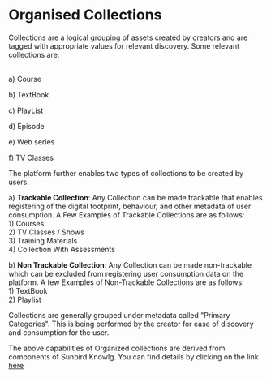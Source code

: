 # Organised Collections

Collections are a logical grouping of assets created by creators and are tagged with appropriate values for relevant discovery. Some relevant collections are:

\
a) Course

b) TextBook

c) PlayList

d) Episode

e) Web series

f) TV Classes



The platform further enables two types of collections to be created by users.

a) **Trackable Collection**: Any Collection can be made trackable that enables registering of the digital footprint, behaviour, and other metadata of user consumption. A Few Examples of Trackable Collections are as follows:\
&#x20;    1\) Courses\
&#x20;    2\) TV Classes / Shows\
&#x20;    3\) Training Materials\
&#x20;    4\) Collection With Assessments

b) **Non Trackable Collection**: Any Collection can be made non-trackable which can be excluded from registering user consumption data on the platform. A few Examples of Non-Trackable Collections are as follows:\
&#x20;     1\) TextBook\
&#x20;     2\) Playlist

Collections are generally grouped under metadata called "Primary Categories". This is being performed by the creator for ease of discovery and consumption for the user.&#x20;



The above capabilities of Organized collections are derived from components of Sunbird Knowlg. You can find details by clicking on the link [here](../product-and-developers-guide/organised-collections.md)&#x20;
